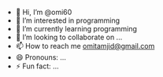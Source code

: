 - 👋 Hi, I’m @omi60
- 👀 I’m interested in programming
- 🌱 I’m currently learning programming
- 💞️ I’m looking to collaborate on ...
- 📫 How to reach me omitamjid@gmail.com
- 😄 Pronouns: ...
- ⚡ Fun fact: ...

<!---
omi60/omi60 is a ✨ special ✨ repository because its `README.md` (this file) appears on your GitHub profile.
You can click the Preview link to take a look at your changes.
--->

